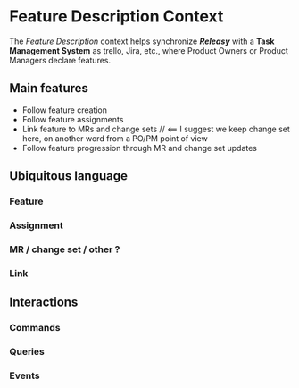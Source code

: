 # Feature Description Context

The _Feature Description_ context helps synchronize _**Releasy**_ with a **Task Management System** as trello, Jira, etc., where Product Owners or Product Managers declare features.

## Main features

- Follow feature creation
- Follow feature assignments
- Link feature to MRs and change sets // <== I suggest we keep change set here, on another word from a PO/PM point of view
- Follow feature progression through MR and change set updates

## Ubiquitous language

### Feature

### Assignment

### MR / change set / other ?

### Link

## Interactions

### Commands

### Queries

### Events
